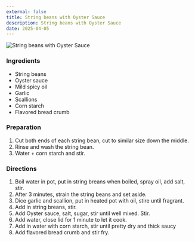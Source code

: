 ```yaml
---
external: false
title: String beans with Oyster Sauce
description: String beans with Oyster Sauce
date: 2025-04-05
---
```


![String beans with Oyster Sauce](/images/recipes/string-beans-with-oyster-sauce.png)

### Ingredients

- String beans
- Oyster sauce
- Mild spicy oil
- Garlic
- Scallions
- Corn starch
- Flavored bread crumb

### Preparation

1. Cut both ends of each string bean, cut to similar size down the middle.
2. Rinse and wash the string bean.
3. Water + corn starch and stir.

### Directions

1. Boil water in pot, put in string breans when boiled, spray oil, add salt, stir.
2. After 3 minutes, strain the string beans and set aside.
3. Dice garlic and scallion, put in heated pot with oil, stire until fragrant.
4. Add in string breans, stir.
5. Add Oyster sauce, salt, sugar, stir until well mixed. Stir.
6. Add water, close lid for 1 minute to let it cook.
7. Add in water with corn starch, stir until pretty dry and thick saucy
8. Add flavored bread crumb and stir fry.
